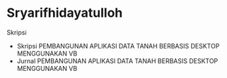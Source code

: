# Sryarifhidayatulloh
Skripsi
- Skripsi PEMBANGUNAN APLIKASI DATA TANAH BERBASIS DESKTOP MENGGUNAKAN VB
- Jurnal PEMBANGUNAN APLIKASI DATA TANAH BERBASIS DESKTOP MENGGUNAKAN VB 

